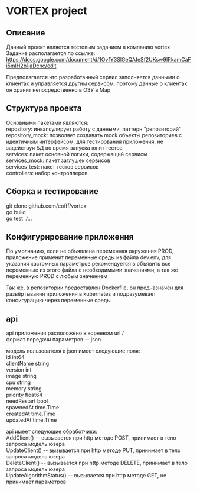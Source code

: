 # VORTEX project
## Описание
Данный проект является тестовым заданием в компанию vortex
Задание располагается по ссылке: https://docs.google.com/document/d/1OvfY3SlGeQAfeSf2UKsw9IRkamCaFi5mIH2b1jaDcnc/edit  

Предполагается что разработанный сервис заполняется данными о клиентах и управляется другим сервисом, поэтому данные о клиентах он хранит непосредственно в ОЗУ в Map  

## Структура проекта
Основными пакетами являются:  
repository: инкапсулирует работу с данными, паттерн "репозиторий"  
repository_mock: позволяет создавать mock объекты репозиториев с идентичным интерфейсом, для тестирования приложения, не задействуя БД во время запуска юнит тестов  
services: пакет основной логики, содержащий сервисы  
services_mock: пакет заглушек сервисов  
services_test: пакет тестов сервисов  
controllers: набор контроллеров  

## Сборка и тестирование
git clone github.com/eofff/vortex  
go build  
go test ./...  

## Конфигурирование приложения
По умолчанию, если не объявлена переменная окружения PROD, приложение применит переменные среды из файла dev.env, для указания кастомных параметров рекомендуется в объявить все переменные из этого файла с необходимыми значениями, а так же переменную PROD с любым значением  

Так же, в репозитории предоставлен Dockerfile, он предназначен для развёртывания приложения в kubernetes и подразумевает конфигурацию через переменные среды  

## api
api приложения расположено в корневом url /  
формат передачи параметров -- json  

модель пользователя в json имеет следующие поля:  
id          int64  
clientName  string  
version     int  
image       string  
cpu         string  
memory      string  
priority    float64  
needRestart bool  
spawnedAt   time.Time  
createdAt   time.Time  
updatedAt   time.Time  

api имеет следующие обработчики:  
AddClient() -- вызывается при http методе POST, принимает в тело запроса модель юзера  
UpdateClient() -- вызывается при http методе PUT, принимает в тело запроса модель юзера  
DeleteClient() -- вызывается при http методе DELETE, принимает в тело запроса модель юзера  
UpdateAlgorithmStatus() -- вызывается при http методе GET, не принимает параметров  

